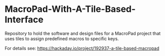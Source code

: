 # MacroPad-With-A-Tile-Based-Interface
Repository to hold the software and design files for a MacroPad project that uses tiles to assign predefined macros to specific keys.

For details see: https://hackaday.io/project/192937-a-tile-based-macropad
